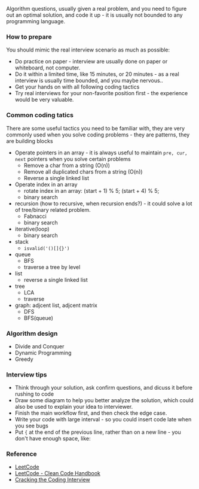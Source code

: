 Algorithm questions, usually given a real problem, and you need to figure out an optimal solution, and code it up - it is usually not bounded to any programming language.

### How to prepare
You should mimic the real interview scenario as much as possible:
* Do practice on paper - interview are usually done on paper or whiteboard, not computer.
* Do it within a limited time, like 15 minutes, or 20 minutes - as a real interview is usually time bounded, and you maybe nervous..
* Get your hands on with all following coding tactics
* Try real interviews for your non-favorite position first - the experience would be very valuable.

### Common coding tatics 
There are some useful tactics you need to be familiar with, they are very commonly used when you solve coding problems - they are patterns, they are building blocks
* Operate pointers in an array -  it is always useful to maintain `pre, cur, next` pointers when you solve certain problems
  * Remove a char from a string (O(n))
  * Remove all duplicated chars from a string (O(n))
  * Reverse a single linked list
* Operate index in an array
  * rotate index in an array: (start + 1) % 5; (start + 4) % 5; 
  * binary search
* recursion (how to recursive, when recursion ends?) - it could solve a lot of tree/binary related problem.
  * Fabnacci
  * binary search
* iterative(loop)
  * binary search
* stack
  *  `isvalid('()[]{}')`
* queue
  * BFS
  * traverse a tree by level
* list
  * reverse a single linked list
* tree
  * LCA
  * traverse
* graph: adjcent list, adjcent matrix
  * DFS
  * BFS(queue)

### Algorithm design
* Divide and Conquer
* Dynamic Programming
* Greedy

### Interview tips
* Think through your solution, ask confirm questions, and dicuss it before rushing to code
* Draw some diagram to help you better analyze the solution, which could also be used to explain your idea to interviewer.
* Finish the main workflow first, and then check the edge case.
* Write your code with large interval - so you could insert code late when you see bugs
* Put `{` at the end of the previous line, rather than on a new line - you don't have enough space, like:

### Reference
* [LeetCode](https://leetcode.com)
* [LeetCode - Clean Code Handbook](https://leetcode.com/book/)
* [Cracking the Coding Interview](http://www.crackingthecodinginterview.com/)
